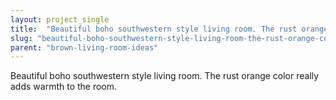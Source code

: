 ```yaml
---
layout: project_single
title:  "Beautiful boho southwestern style living room. The rust orange color really adds warmth to the room."
slug: "beautiful-boho-southwestern-style-living-room-the-rust-orange-color-really-adds-warmth-to-the"
parent: "brown-living-room-ideas"
---
```

Beautiful boho southwestern style living room. The rust orange color really adds warmth to the room.